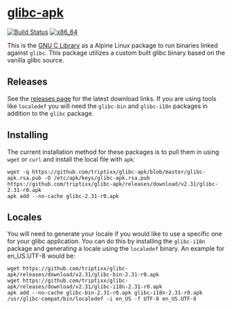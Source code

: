 [actions]: https://github.com/triptixx/glibc-apk/actions
[repo]: https://github.com/triptixx/glibc-apk

# [glibc-apk][repo]
[![Build Status](https://github.com/triptixx/glibc-apk/workflows/glibc-apk/badge.svg)][actions]
[![x86_64](https://img.shields.io/badge/x86__64-supported-brightgreen.svg)][repo]

This is the [GNU C Library](https://gnu.org/software/libc/) as a Alpine Linux package to run binaries linked against `glibc`. This package utilizes a custom built glibc binary based on the vanilla glibc source.

## Releases

See the [releases page](https://github.com/triptixx/glibc-apk/releases) for the latest download links. If you are using tools like `localedef` you will need the `glibc-bin` and `glibc-i18n` packages in addition to the `glibc` package.

## Installing

The current installation method for these packages is to pull them in using `wget` or `curl` and install the local file with `apk`:

```shell
wget -q https://github.com/triptixx/glibc-apk/blob/master/glibc-apk.rsa.pub -O /etc/apk/keys/glibc-apk.rsa.pub
https://github.com/triptixx/glibc-apk/releases/download/v2.31/glibc-2.31-r0.apk
apk add --no-cache glibc-2.31-r0.apk
```

## Locales

You will need to generate your locale if you would like to use a specific one for your glibc application. You can do this by installing the `glibc-i18n` package and generating a locale using the `localedef` binary. An example for en_US.UTF-8 would be:

```shell
wget https://github.com/triptixx/glibc-apk/releases/download/v2.31/glibc-bin-2.31-r0.apk
wget https://github.com/triptixx/glibc-apk/releases/download/v2.31/glibc-i18n-2.31-r0.apk
apk add --no-cache glibc-bin-2.31-r0.apk glibc-i18n-2.31-r0.apk
/usr/glibc-compat/bin/localedef -i en_US -f UTF-8 en_US.UTF-8
```
